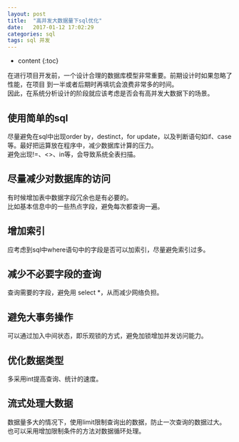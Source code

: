 ```yaml
---
layout: post
title:  "高并发大数据量下sql优化"
date:   2017-01-12 17:02:29
categories: sql 
tags: sql 并发
---
```


* content
{:toc}

在进行项目开发前，一个设计合理的数据库模型非常重要。前期设计时如果忽略了性能，在项目
到一半或者后期时再填坑会浪费非常多的时间。  
因此，在系统分析设计的阶段就应该考虑是否会有高并发大数据下的场景。  




## 使用简单的sql  
尽量避免在sql中出现order by，destinct，for update，以及判断语句如if、case等。最好把运算放在程序中，减少数据库计算的压力。  
避免出现!=、<>、in等，会导致系统全表扫描。


## 尽量减少对数据库的访问  
有时候增加表中数据字段冗余也是有必要的。  
比如基本信息中的一些热点字段，避免每次都查询一遍。  

## 增加索引   
应考虑到sql中where语句中的字段是否可以加索引，尽量避免索引过多。

## 减少不必要字段的查询   
查询需要的字段，避免用 select *，从而减少网络负担。  

## 避免大事务操作  
可以通过加入中间状态，即乐观锁的方式，避免加锁增加并发访问能力。   

## 优化数据类型  
多采用int提高查询、统计的速度。  

## 流式处理大数据  
数据量多大的情况下，使用limit限制查询出的数据，防止一次查询的数据过大。   
也可以采用增加限制条件的方法对数据循环处理。   


